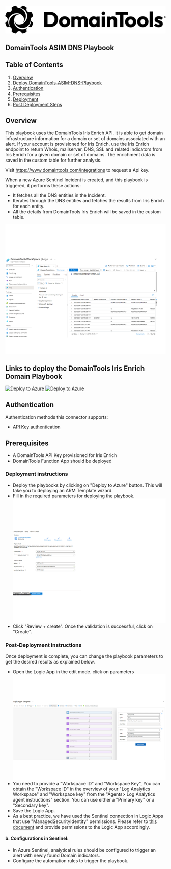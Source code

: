 ![DomainTools](images/logo.png)<br>
## DomainTools ASIM DNS Playbook
## Table of Contents

1. [Overview](#overview)
2. [Deploy DomainTools-ASIM-DNS-Playbook](#deployplaybook)
3. [Authentication](#authentication)
4. [Prerequisites](#prerequisites)
5. [Deployment](#deployment)
6. [Post Deployment Steps](#postdeployment)


<a name="overview">

## Overview
This playbook uses the DomainTools Iris Enrich API. It is able to get domain infrastructure information for a domain or set of domains associated with an alert. If your account is provisioned for Iris Enrich, use the Iris Enrich endpoint to return Whois, mailserver, DNS, SSL and related indicators from Iris Enrich for a given domain or set of domains. The enrichment data is saved in the custom table for further analysis.
 
Visit https://www.domaintools.com/integrations to request a Api key.

When a new Azure Sentinel Incident is created, and this playbook is triggered, it performs these actions:

- It fetches all the DNS entities in the Incident.
- Iterates through the DNS entities and fetches the results from Iris Enrich for each entity.
- All the details from DomainTools Iris Enrich will be saved in the custom table.


![Incident Comments](images/custom_table.png)

<a name="deployplaybook">

## Links to deploy the DomainTools Iris Enrich Domain Playbook

[![Deploy to Azure](https://aka.ms/deploytoazurebutton)](https://portal.azure.com/#create/Microsoft.Template/uri/https%3A%2F%2Fraw.githubusercontent.com%2FAzure%2FAzure-Sentinel%2Fmaster%2FSolutions%2FDomainTools%2FPlaybooks%2FDomainTools-ASIM-DNS-Playbook%2Fazuredeploy.json) [![Deploy to Azure](https://aka.ms/deploytoazuregovbutton)](https://portal.azure.us/#create/Microsoft.Template/uri/https%3A%2F%2Fraw.githubusercontent.com%2FAzure%2FAzure-Sentinel%2Fmaster%2FSolutions%2FDomainTools%2FPlaybooks%2FDomainTools-ASIM-DNS-Playbook%2Fazuredeploy.json)

<a name="authentication">

## Authentication
Authentication methods this connector supports:
 - [API Key authentication](https://www.domaintools.com/integrations)

<a name="prerequisites">

## Prerequisites
- A DomainTools API Key provisioned for Iris Enrich
- DomainTools Function App should be deployed

<a name="deployment">

### Deployment instructions
- Deploy the playbooks by clicking on "Deploy to Azure" button. This will take you to deploying an ARM Template wizard.
- Fill in the required parameters for deploying the playbook.
  ![deployment](images/deployment.png)
- Click "Review + create". Once the validation is successful, click on "Create".


<a name="postdeployment">

### Post-Deployment instructions
Once deployment is complete, you can change the playbook parameters to get the desired results as explained below.
- Open the Logic App in the edit mode. click on parameters
  ![pivots](images/parameters.png)
- You need to provide a "Workspace ID" and "Workspace Key", You can obtain the "Workspace ID" in the overview of your "Log Analytics Workspace" and "Workspace key" from the "Agents> Log Analytics agent instructions" section. You can use either a "Primary key" or a "Secondary key".  
- Save the Logic App.
- As a best practice, we have used the Sentinel connection in Logic Apps that use "ManagedSecurityIdentity" permissions. Please refer to [this document](https://techcommunity.microsoft.com/t5/microsoft-sentinel-blog/what-s-new-managed-identity-for-azure-sentinel-logic-apps/ba-p/2068204) and provide permissions to the Logic App accordingly.
#### b. Configurations in Sentinel:
- In Azure Sentinel, analytical rules should be configured to trigger an alert with newly found Domain indicators.
- Configure the automation rules to trigger the playbook.
